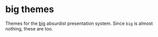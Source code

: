 # big themes

Themes for the [big](https://github.com/tmcw/big) absurdist presentation
system. Since `big` is almost nothing, these are too.

